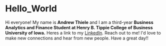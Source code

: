 # Hello_World
Hi everyone! My name is **Andrew Thiele** and I am a third-year **Business Analytics and Finance Student at Henry B. Tippie College of Business University of Iowa.**
Heres a link to my [LinkedIn](www.linkedin.com/in/andrewthiele2523).
Reach out to me! I'd love to make new connections and hear from new people. Have a great day!!
